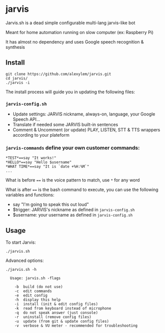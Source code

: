 # jarvis

Jarvis.sh is a dead simple configurable multi-lang jarvis-like bot

Meant for home automation running on slow computer (ex: Raspberry Pi)

It has almost no dependency and uses Google speech recognition & synthesis

## Install
  
```
git clone https://github.com/alexylem/jarvis.git
cd jarvis/
./jarvis -i
```
  
The install process will guide you in updating the following files:

### `jarvis-config.sh`

- Update settings: JARVIS nickname, always-on, language, your Google Speech API...
- Translate if needed some JARVIS built-in sentences
- Comment & Uncomment (or update) PLAY, LISTEN, STT & TTS wrappers according to your plateform

### `jarvis-commands` define your own customer commands:

```
*TEST*==say "It works!"
*HELLO*==say "Hello $username"
*WHAT TIME*==say "It is `date +%H:%M`"
...
```

What is before `==` is the voice pattern to match, use `*` for any word

What is after `==` is the bash command to execute, you can use the following variables and functions:
  - say "I'm going to speak this out loud"
  - $trigger: JARVIS's nickname as defined in `jarvis-config.sh`  
  - $username: your username as defined in `jarvis-config.sh`

## Usage

To start Jarvis:
```
./jarvis.sh
```

Advanced options:
```
./jarvis.sh -h

  Usage: jarvis.sh -flags
	
	-b	build (do not use)
	-c	edit commands
	-e	edit config
	-h	display this help
	-i	install (init & edit config files)
	-k	read from keyboard instead of microphone
	-q	do not speak answer (just console)
	-r	uninstall (remove config files)
	-u	update (from git & update config files)
	-v	verbose & VU meter - recommended for troubleshooting
```
